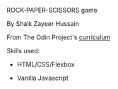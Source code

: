 ROCK-PAPER-SCISSORS game

By Shaik Zayeer Hussain

From The Odin Project's [curriculum](https://www.theodinproject.com/courses/web-development-101/lessons/rock-paper-scissors)

Skills used:

* HTML/CSS/Flexbox

* Vanilla Javascript